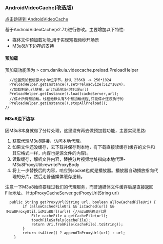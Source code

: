 ### AndroidVideoCache(改造版)
[点击跳转到 AndroidVideoCache](https://github.com/danikula/AndroidVideoCache)

基于AndroidVideoCache(v2.7.1)进行修改。主要增加以下特性:
* 媒体文件预加载功能,用于实现短视频秒开场景
* M3u8边下边存的支持

#### 预加载
预加载功能类为 > com.danikula.videocache.preload.PreloadHelper
```
  //设置预加载缓存大小单位字节，默认 256KB -> 256*1024
  PreloadHelper.getInstance().setPreloadSize(512*1024);
  //加载制定url链接，url为源地址(非代理url)
  PreloadHelper.getInstance().load(cacheServer,url);
  //停止所有预加载。线程池默认有5个预加载线程,只能停止还没执行的
  PreloadHelper.getInstance().stopAllPreload();
//
```

#### M3u8边下边存
因M3u8本身就做了分片处理，这里没有再去做预加载功能，主要实现思路:
1. 获取代理M3u8链接，访问本地代理。
2. 如果文件还没缓存，去下载并保存到本地，有下载直接读缓存(缓存的文件和其它格式一样，内容也是源文件的内容)。
3. 读取缓存，解析文件内容，替换分片视频地址指向本地代理-M3u8ProxyUtil:rewriteProxyBody
4. 将上一步替换后的内容，响应到socket也就是播放器。播放器自动播放指向代理的分片，然后走普通媒体缓存逻辑。

注意一下M3u8始终要经过我们的代理服务，而普通媒体文件缓存后是直接返回File地址。
HttpProxyCacheServer.getProxyUrl(String url)
```
  public String getProxyUrl(String url, boolean allowCachedFileUri) {
        if (allowCachedFileUri && isCached(url) && !M3u8ProxyUtil.isM3u8Url(url)) {//m3u8始终走代理
            File cacheFile = getCacheFile(url);
            touchFileSafely(cacheFile);
            return Uri.fromFile(cacheFile).toString();
        }
        return isAlive() ? appendToProxyUrl(url) : url;
    }
```
